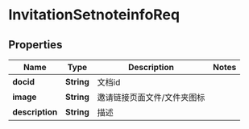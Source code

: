 # InvitationSetnoteinfoReq

## Properties
Name | Type | Description | Notes
------------ | ------------- | ------------- | -------------
**docid** | **String** | 文档id | 
**image** | **String** | 邀请链接页面文件/文件夹图标 | 
**description** | **String** | 描述 | 
